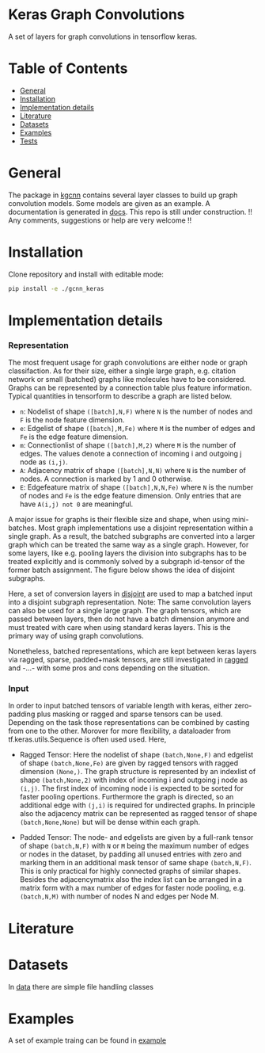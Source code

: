 # Keras Graph Convolutions

A set of layers for graph convolutions in tensorflow keras.

# Table of Contents
* [General](#general)
* [Installation](#installation)
* [Implementation details](#implementation-details)
* [Literature](#literature)
* [Datasets](#datasets)
* [Examples](#examples)
* [Tests](#tests)
 

<a name="general"></a>
# General

The package in [kgcnn](kgcnn) contains several layer classes to build up graph convolution models. 
Some models are given as an example.
A documentation is generated in [docs](docs).
This repo is still under construction.
!! Any comments, suggestions or help are very welcome !! 

<a name="installation"></a>
# Installation

Clone repository and install with editable mode:

```bash
pip install -e ./gcnn_keras
```

<a name="implementation-details"></a>
# Implementation details

### Representation
The most frequent usage for graph convolutions are either node or graph classifaction. As for their size, either a single large graph, e.g. citation network or small (batched) graphs like molecules have to be considered. 
Graphs can be represented by a connection table plus feature information. Typical quantities in tensorform to describe a graph are listed below.

* `n`: Nodelist of shape `([batch],N,F)` where `N` is the number of nodes and `F` is the node feature dimension.
* `e`: Edgelist of shape `([batch],M,Fe)` where `M` is the number of edges and `Fe` is the edge feature dimension.
* `m`: Connectionlist of shape `([batch],M,2)` where `M` is the number of edges. The values denote a connection of incoming i and outgoing j node as `(i,j)`.
* `A`: Adjacency matrix of shape `([batch],N,N)` where `N` is the number of nodes. A connection is marked by 1 and 0 otherwise. 
* `E`: Edgefeature matrix of shape `([batch],N,N,Fe)` where `N` is the number of nodes and `Fe` is the edge feature dimension. Only entries that are have `A(i,j) not 0` are meaningful.
 
A major issue for graphs is their flexible size and shape, when using mini-batches. Most graph implementations use a disjoint representation within a single graph. 
As a result, the batched subgraphs are converted into a larger graph which can be treated the same way as a single graph. 
However, for some layers, like e.g. pooling layers the division into subgraphs has to be treated explicitly and is commonly solved by a subgraph id-tensor of the former batch assignment.
The figure below shows the idea of disjoint subgraphs. 

Here, a set of conversion layers in [disjoint](kgcnn.layers.disjoint.batch) are used to map a batched input into a disjoint subgraph representation. Note: The same convolution layers can also be used for a single large graph. 
The graph tensors, which are passed between layers, then do not have a batch dimension anymore and must treated with care when using standard keras layers. This is the primary way of using graph convolutions.

Nonetheless, batched representations, which are kept between keras layers via ragged, sparse, padded+mask tensors, are still investigated in [ragged](kgcnn.layers.disjoint.ragged) and -...- with some pros and cons depending on the situation. 


### Input

In order to input batched tensors of variable length with keras, either zero-padding plus masking or ragged and sparse tensors can be used. 
Depending on the task those representations can be combined by casting from one to the other.
Morover for more flexibility, a dataloader from tf.keras.utils.Sequence is often used used. 
Here, 

* Ragged Tensor:
Here the nodelist of shape `(batch,None,F)` and edgelist of shape `(batch,None,Fe)` are given by ragged tensors with ragged dimension `(None,)`.
The graph structure is represented by an indexlist of shape `(batch,None,2)` with index of incoming i and outgoing j node as `(i,j)`. 
The first index of incoming node i is expected to be sorted for faster pooling opertions. Furthermore the graph is directed, so an additional edge with `(j,i)` is required for undirected graphs.
In principle also the adjacency matrix can be represented as ragged tensor of shape `(batch,None,None)` but will be dense within each graph.

* Padded Tensor:
The node- and edgelists are given by a full-rank tensor of shape `(batch,N,F)` with `N` or `M` being the maximum number of edges or nodes in the dataset, 
by padding all unused entries with zero and marking them in an additional mask tensor of same shape `(batch,N,F)`. 
This is only practical for highly connected graphs of similar shapes. 
Besides the adjacencymatrix also the index list can be arranged in a matrix form with a max number of edges for faster node pooling, e.g. `(batch,N,M)` with number of nodes N and edges per Node M.

<a name="literature"></a>
# Literature

<a name="datasets"></a>
# Datasets

In [data](kgcnn/data) there are simple file handling classes

<a name="examples"></a>
# Examples

A set of example traing can be found in [example](examples)
